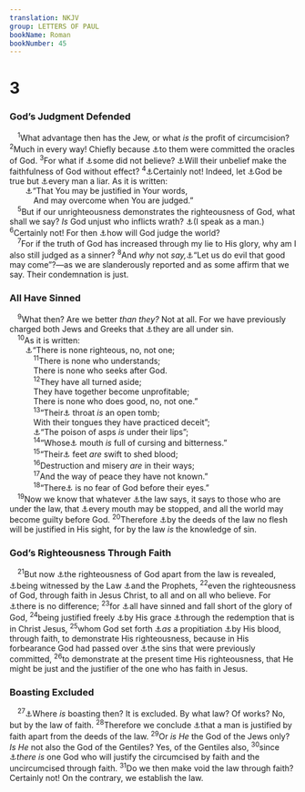 ```yaml
---
translation: NKJV
group: LETTERS OF PAUL
bookName: Roman 
bookNumber: 45
---
```


<div class="title"><h1>3</h1><h3>God’s Judgment Defended</h3></div>
<span class="verse ro_3_1"> <sup>1</sup>What advantage then has the Jew, or what <i>is</i> the profit of circumcision? </span>
<span class="verse ro_3_2"><sup>2</sup>Much in every way! Chiefly because <a data-toggle="tooltip" data-placement="bottom" title="Deut. 4:5–8; Ps. 147:19; Rom. 9:4">⚓</a>to them were committed the oracles of God. </span>
<span class="verse ro_3_3"><sup>3</sup>For what if <a data-toggle="tooltip" data-placement="bottom" title="Rom. 10:16; Heb. 4:2">⚓</a>some did not believe? <a data-toggle="tooltip" data-placement="bottom" title="Num. 23:19; (2 Tim. 2:13)">⚓</a>Will their unbelief make the faithfulness of God without effect? </span>
<span class="verse ro_3_4"><sup>4</sup><a data-toggle="tooltip" data-placement="bottom" title="Job 40:8">⚓</a>Certainly not! Indeed, let <a data-toggle="tooltip" data-placement="bottom" title="(John 3:33)">⚓</a>God be true but <a data-toggle="tooltip" data-placement="bottom" title="Ps. 62:9">⚓</a>every man a liar. As it is written:<br/>  <a data-toggle="tooltip" data-placement="bottom" title="Ps. 51:4">⚓</a>“That You may be justified in Your words,<br/>   And may overcome when You are judged.”<br/></span>
<span class="verse ro_3_5"> <sup>5</sup>But if our unrighteousness demonstrates the righteousness of God, what shall we say? <i>Is</i> God unjust who inflicts wrath? <a data-toggle="tooltip" data-placement="bottom" title="Rom. 6:19; 1 Cor. 9:8; 15:32; Gal. 3:15">⚓</a>(I speak as a man.) </span>
<span class="verse ro_3_6"><sup>6</sup>Certainly not! For then <a data-toggle="tooltip" data-placement="bottom" title="(Gen. 18:25)">⚓</a>how will God judge the world?<br/></span>
<span class="verse ro_3_7"> <sup>7</sup>For if the truth of God has increased through my lie to His glory, why am I also still judged as a sinner? </span>
<span class="verse ro_3_8"><sup>8</sup>And <i>why</i> not <i>say,</i><a data-toggle="tooltip" data-placement="bottom" title="Rom. 5:20">⚓</a>“Let us do evil that good may come”?—as we are slanderously reported and as some affirm that we say. Their condemnation is just.<br/></span>
<div class="title"><h3>All Have Sinned</h3></div>
<span class="verse ro_3_9"> <sup>9</sup>What then? Are we better <i>than</i> <i>they?</i> Not at all. For we have previously charged both Jews and Greeks that <a data-toggle="tooltip" data-placement="bottom" title="Rom. 3:19, 23; 11:32; Gal. 3:22">⚓</a>they are all under sin.<br/></span>
<span class="verse ro_3_10"> <sup>10</sup>As it is written:<br/>  <a data-toggle="tooltip" data-placement="bottom" title="Ps. 14:1–3; 53:1–3; Eccl. 7:20">⚓</a>“There is none righteous, no, not one;<br/></span>
<span class="verse ro_3_11">   <sup>11</sup>There is none who understands;<br/>   There is none who seeks after God.<br/></span>
<span class="verse ro_3_12">   <sup>12</sup>They have all turned aside;<br/>   They have together become unprofitable;<br/>   There is none who does good, no, not one.”<br/></span>
<span class="verse ro_3_13">   <sup>13</sup>“Their<a data-toggle="tooltip" data-placement="bottom" title="Ps. 5:9">⚓</a> throat <i>is</i> an open tomb;<br/>   With their tongues they have practiced deceit”; <br/>   <a data-toggle="tooltip" data-placement="bottom" title="Ps. 140:3">⚓</a>“The poison of asps <i>is</i> under their lips”; <br/></span>
<span class="verse ro_3_14">   <sup>14</sup>“Whose<a data-toggle="tooltip" data-placement="bottom" title="Ps. 10:7">⚓</a> mouth <i>is</i> full of cursing and bitterness.”<br/></span>
<span class="verse ro_3_15">   <sup>15</sup>“Their<a data-toggle="tooltip" data-placement="bottom" title="Prov. 1:16; Is. 59:7, 8">⚓</a> feet <i>are</i> swift to shed blood; <br/></span>
<span class="verse ro_3_16">   <sup>16</sup>Destruction and misery <i>are</i> in their ways; <br/></span>
<span class="verse ro_3_17">   <sup>17</sup>And the way of peace they have not known.”<br/></span>
<span class="verse ro_3_18">   <sup>18</sup>“There<a data-toggle="tooltip" data-placement="bottom" title="Ps. 36:1">⚓</a> is no fear of God before their eyes.”<br/></span>
<span class="verse ro_3_19"> <sup>19</sup>Now we know that whatever <a data-toggle="tooltip" data-placement="bottom" title="John 10:34">⚓</a>the law says, it says to those who are under the law, that <a data-toggle="tooltip" data-placement="bottom" title="Job 5:16; Ps. 107:42">⚓</a>every mouth may be stopped, and all the world may become guilty before God. </span>
<span class="verse ro_3_20"><sup>20</sup>Therefore <a data-toggle="tooltip" data-placement="bottom" title="Ps. 143:2; (Acts 13:39; Gal. 2:16)">⚓</a>by the deeds of the law no flesh will be justified in His sight, for by the law <i>is</i> the knowledge of sin.<br/></span>
<div class="title"><h3>God’s Righteousness Through Faith</h3></div>
<span class="verse ro_3_21"> <sup>21</sup>But now <a data-toggle="tooltip" data-placement="bottom" title="Acts 15:11">⚓</a>the righteousness of God apart from the law is revealed, <a data-toggle="tooltip" data-placement="bottom" title="John 5:46">⚓</a>being witnessed by the Law <a data-toggle="tooltip" data-placement="bottom" title="1 Pet. 1:10">⚓</a>and the Prophets, </span>
<span class="verse ro_3_22"><sup>22</sup>even the righteousness of God, through faith in Jesus Christ, to all and on all who believe. For <a data-toggle="tooltip" data-placement="bottom" title="Rom. 10:12; (Gal. 3:28; Col. 3:11)">⚓</a>there is no difference; </span>
<span class="verse ro_3_23"><sup>23</sup>for <a data-toggle="tooltip" data-placement="bottom" title="Gal. 3:22">⚓</a>all have sinned and fall short of the glory of God, </span>
<span class="verse ro_3_24"><sup>24</sup>being justified freely <a data-toggle="tooltip" data-placement="bottom" title="Rom. 4:4, 16; (Eph. 2:8; Titus 3:5, 7)">⚓</a>by His grace <a data-toggle="tooltip" data-placement="bottom" title="(Matt. 20:28; Eph. 1:7; Col. 1:14; 1 Tim. 2:6; Heb. 9:12, 15; 1 Pet. 1:18, 19)">⚓</a>through the redemption that is in Christ Jesus, </span>
<span class="verse ro_3_25"><sup>25</sup>whom God set forth <a data-toggle="tooltip" data-placement="bottom" title="Lev. 16:15">⚓</a><i>as</i> a propitiation <a data-toggle="tooltip" data-placement="bottom" title="Col. 1:20">⚓</a>by His blood, through faith, to demonstrate His righteousness, because in His forbearance God had passed over <a data-toggle="tooltip" data-placement="bottom" title="Acts 14:16; 17:30; (Rom. 2:4)">⚓</a>the sins that were previously committed, </span>
<span class="verse ro_3_26"><sup>26</sup>to demonstrate at the present time His righteousness, that He might be just and the justifier of the one who has faith in Jesus.<br/></span>
<div class="title"><h3>Boasting Excluded</h3></div>
<span class="verse ro_3_27"> <sup>27</sup><a data-toggle="tooltip" data-placement="bottom" title="Rom. 2:17, 23; (1 Cor. 1:29); Eph. 2:9">⚓</a>Where <i>is</i> boasting then? It is excluded. By what law? Of works? No, but by the law of faith. </span>
<span class="verse ro_3_28"><sup>28</sup>Therefore we conclude <a data-toggle="tooltip" data-placement="bottom" title="Gal. 2:16">⚓</a>that a man is justified by faith apart from the deeds of the law. </span>
<span class="verse ro_3_29"><sup>29</sup>Or <i>is</i> <i>He</i> the God of the Jews only? <i>Is</i> <i>He</i> not also the God of the Gentiles? Yes, of the Gentiles also, </span>
<span class="verse ro_3_30"><sup>30</sup>since <a data-toggle="tooltip" data-placement="bottom" title="Rom. 10:12; (Gal. 3:8, 20)">⚓</a><i>there</i> <i>is</i> one God who will justify the circumcised by faith and the uncircumcised through faith. </span>
<span class="verse ro_3_31"><sup>31</sup>Do we then make void the law through faith? Certainly not! On the contrary, we establish the law.<br/></span>
